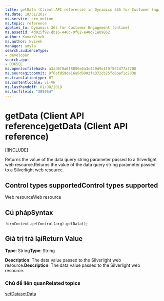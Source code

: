 ```yaml
---
title: getData (Client API reference) in Dynamics 365 for Customer Engagement| MicrosoftDocs
ms.date: 10/31/2017
ms.service: crm-online
ms.topic: reference
applies_to: Dynamics 365 for Customer Engagement (online)
ms.assetid: 4d025f92-db16-440c-9f82-e40d71e09862
author: KumarVivek
ms.author: kvivek
manager: amyla
search.audienceType:
- developer
search.app:
- D365CE
ms.openlocfilehash: a3ad6f0a6f8096e0a3c449d9e1f9f562477a7708
ms.sourcegitcommit: 9f0efd59de16a6d9902fa372cb25fc0baf1c2838
ms.translationtype: HT
ms.contentlocale: vi-VN
ms.lasthandoff: 01/08/2019
ms.locfileid: "385964"
---
```

# <a name="getdata-client-api-reference"></a><span data-ttu-id="7e2ba-102">getData (Client API reference)</span><span class="sxs-lookup"><span data-stu-id="7e2ba-102">getData (Client API reference)</span></span>

[!INCLUDE[](../../../../includes/cc_applies_to_update_9_0_0.md)]

<span data-ttu-id="7e2ba-103">Returns the value of the data query string parameter passed to a Silverlight web resource.</span><span class="sxs-lookup"><span data-stu-id="7e2ba-103">Returns the value of the data query string parameter passed to a Silverlight web resource.</span></span> 

## <a name="control-types-supported"></a><span data-ttu-id="7e2ba-104">Control types supported</span><span class="sxs-lookup"><span data-stu-id="7e2ba-104">Control types supported</span></span>

<span data-ttu-id="7e2ba-105">Web resource</span><span class="sxs-lookup"><span data-stu-id="7e2ba-105">Web resource</span></span>

## <a name="syntax"></a><span data-ttu-id="7e2ba-106">Cú pháp</span><span class="sxs-lookup"><span data-stu-id="7e2ba-106">Syntax</span></span>
 
`formContext.getControl(arg).getData();`

## <a name="return-value"></a><span data-ttu-id="7e2ba-107">Giá trị trả lại</span><span class="sxs-lookup"><span data-stu-id="7e2ba-107">Return Value</span></span>

<span data-ttu-id="7e2ba-108">**Type**: String</span><span class="sxs-lookup"><span data-stu-id="7e2ba-108">**Type**: String</span></span>

<span data-ttu-id="7e2ba-109">**Description**: The data value passed to the Silverlight web resource.</span><span class="sxs-lookup"><span data-stu-id="7e2ba-109">**Description**: The data value passed to the Silverlight web resource.</span></span>


### <a name="related-topics"></a><span data-ttu-id="7e2ba-110">Chủ đề liên quan</span><span class="sxs-lookup"><span data-stu-id="7e2ba-110">Related topics</span></span>

[<span data-ttu-id="7e2ba-111">setData</span><span class="sxs-lookup"><span data-stu-id="7e2ba-111">setData</span></span>](setData.md)

